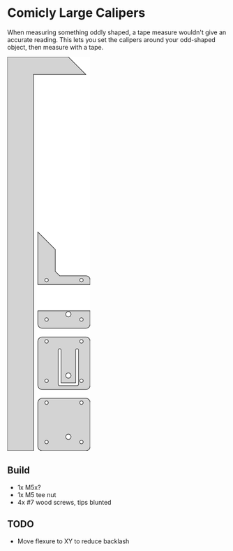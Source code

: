 # Comicly Large Calipers

When measuring something oddly shaped, a tape measure wouldn't give an accurate reading.  This lets you set the calipers around your odd-shaped object, then measure with a tape.

![render](1_outline.svg)

## Build

* 1x M5x?
* 1x M5 tee nut
* 4x #7 wood screws, tips blunted

## TODO

* Move flexure to XY to reduce backlash
